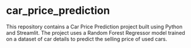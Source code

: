 # car_price_prediction
This repository contains a Car Price Prediction project built using Python and Streamlit. The project uses a Random Forest Regressor model trained on a dataset of car details to predict the selling price of used cars.
